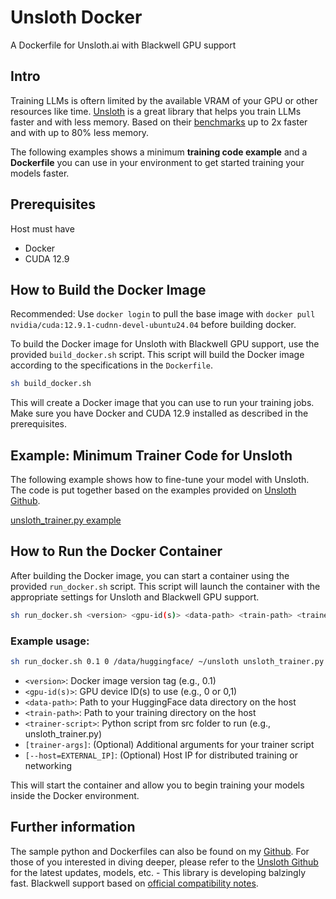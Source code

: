 # Unsloth Docker

A Dockerfile for Unsloth.ai with Blackwell GPU support

## Intro

Training LLMs is oftern limited by the available VRAM of your GPU or other resources like time. [Unsloth](https://github.com/unslothai/unsloth) is a great library that helps you train LLMs faster and with less memory. Based on their [benchmarks](https://github.com/unslothai/unsloth?tab=readme-ov-file#-performance-benchmarking) up to 2x faster and with up to 80% less memory.

The following examples shows a minimum **training code example** and a **Dockerfile** you can use in your environment to get started training your models faster.

## Prerequisites

Host must have

- Docker 
- CUDA 12.9

## How to Build the Docker Image

Recommended: Use `docker login` to pull the base image with `docker pull nvidia/cuda:12.9.1-cudnn-devel-ubuntu24.04` before building docker.

To build the Docker image for Unsloth with Blackwell GPU support, use the provided `build_docker.sh` script. This script will build the Docker image according to the specifications in the `Dockerfile`.

```sh
sh build_docker.sh
```

This will create a Docker image that you can use to run your training jobs. Make sure you have Docker and CUDA 12.9 installed as described in the prerequisites.

## Example: Minimum Trainer Code for Unsloth

The following example shows how to fine-tune your model with Unsloth. The code is put together based on the examples provided on [Unsloth Github](https://github.com/unslothai/unsloth).

[unsloth_trainer.py example](https://github.com/eightBEC/unsloth-docker/blob/main/unsloth_trainer.py)

## How to Run the Docker Container

After building the Docker image, you can start a container using the provided `run_docker.sh` script. This script will launch the container with the appropriate settings for Unsloth and Blackwell GPU support.

```sh
sh run_docker.sh <version> <gpu-id(s)> <data-path> <train-path> <trainer-script> [trainer-args] [--host=EXTERNAL_IP]
```

### Example usage:

```sh
sh run_docker.sh 0.1 0 /data/huggingface/ ~/unsloth unsloth_trainer.py --host=10.2.23.35
```

- `<version>`: Docker image version tag (e.g., 0.1)
- `<gpu-id(s)>`: GPU device ID(s) to use (e.g., 0 or 0,1)
- `<data-path>`: Path to your HuggingFace data directory on the host
- `<train-path>`: Path to your training directory on the host
- `<trainer-script>`: Python script from src folder to run (e.g., unsloth_trainer.py)
- `[trainer-args]`: (Optional) Additional arguments for your trainer script 
- `[--host=EXTERNAL_IP]`: (Optional) Host IP for distributed training or networking

This will start the container and allow you to begin training your models inside the Docker environment.

## Further information

The sample python and Dockerfiles can also be found on my [Github](https://github.com/eightBEC/unsloth-docker/tree/main).
For those of you interested in diving deeper, please refer to the [Unsloth Github](https://github.com/unslothai/unsloth) for the latest updates, models, etc. - This library is developing balzingly fast.
Blackwell support based on [official compatibility notes](https://github.com/unslothai/unsloth/tree/main/blackwell).

